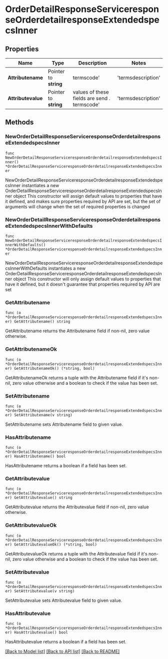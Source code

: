 # OrderDetailResponseServiceresponseOrderdetailresponseExtendedspecsInner

## Properties

Name | Type | Description | Notes
------------ | ------------- | ------------- | -------------
**Attributename** | Pointer to **string** | termscode&#39; | &#39;termsdescription&#39; | &#39;commenttext&#39; are the atrribute name | [optional] 
**Attributevalue** | Pointer to **string** | values of these fields are send . termscode&#39; | &#39;termsdescription&#39; | &#39;commenttext&#39; are the atrribute name | [optional] 

## Methods

### NewOrderDetailResponseServiceresponseOrderdetailresponseExtendedspecsInner

`func NewOrderDetailResponseServiceresponseOrderdetailresponseExtendedspecsInner() *OrderDetailResponseServiceresponseOrderdetailresponseExtendedspecsInner`

NewOrderDetailResponseServiceresponseOrderdetailresponseExtendedspecsInner instantiates a new OrderDetailResponseServiceresponseOrderdetailresponseExtendedspecsInner object
This constructor will assign default values to properties that have it defined,
and makes sure properties required by API are set, but the set of arguments
will change when the set of required properties is changed

### NewOrderDetailResponseServiceresponseOrderdetailresponseExtendedspecsInnerWithDefaults

`func NewOrderDetailResponseServiceresponseOrderdetailresponseExtendedspecsInnerWithDefaults() *OrderDetailResponseServiceresponseOrderdetailresponseExtendedspecsInner`

NewOrderDetailResponseServiceresponseOrderdetailresponseExtendedspecsInnerWithDefaults instantiates a new OrderDetailResponseServiceresponseOrderdetailresponseExtendedspecsInner object
This constructor will only assign default values to properties that have it defined,
but it doesn't guarantee that properties required by API are set

### GetAttributename

`func (o *OrderDetailResponseServiceresponseOrderdetailresponseExtendedspecsInner) GetAttributename() string`

GetAttributename returns the Attributename field if non-nil, zero value otherwise.

### GetAttributenameOk

`func (o *OrderDetailResponseServiceresponseOrderdetailresponseExtendedspecsInner) GetAttributenameOk() (*string, bool)`

GetAttributenameOk returns a tuple with the Attributename field if it's non-nil, zero value otherwise
and a boolean to check if the value has been set.

### SetAttributename

`func (o *OrderDetailResponseServiceresponseOrderdetailresponseExtendedspecsInner) SetAttributename(v string)`

SetAttributename sets Attributename field to given value.

### HasAttributename

`func (o *OrderDetailResponseServiceresponseOrderdetailresponseExtendedspecsInner) HasAttributename() bool`

HasAttributename returns a boolean if a field has been set.

### GetAttributevalue

`func (o *OrderDetailResponseServiceresponseOrderdetailresponseExtendedspecsInner) GetAttributevalue() string`

GetAttributevalue returns the Attributevalue field if non-nil, zero value otherwise.

### GetAttributevalueOk

`func (o *OrderDetailResponseServiceresponseOrderdetailresponseExtendedspecsInner) GetAttributevalueOk() (*string, bool)`

GetAttributevalueOk returns a tuple with the Attributevalue field if it's non-nil, zero value otherwise
and a boolean to check if the value has been set.

### SetAttributevalue

`func (o *OrderDetailResponseServiceresponseOrderdetailresponseExtendedspecsInner) SetAttributevalue(v string)`

SetAttributevalue sets Attributevalue field to given value.

### HasAttributevalue

`func (o *OrderDetailResponseServiceresponseOrderdetailresponseExtendedspecsInner) HasAttributevalue() bool`

HasAttributevalue returns a boolean if a field has been set.


[[Back to Model list]](../README.md#documentation-for-models) [[Back to API list]](../README.md#documentation-for-api-endpoints) [[Back to README]](../README.md)


